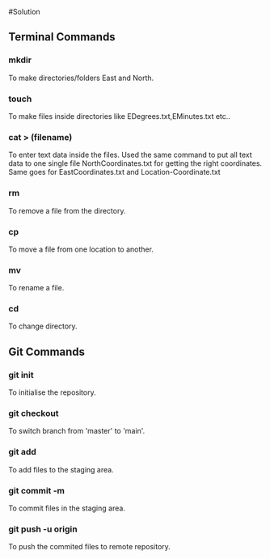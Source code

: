 #Solution
## Terminal Commands

### mkdir
To make directories/folders East and North.
### touch 
To make files inside directories like EDegrees.txt,EMinutes.txt etc..
### cat > (filename)
To enter text data inside the files. Used the same command to put all text data to one single file NorthCoordinates.txt for getting the right coordinates. Same goes for EastCoordinates.txt and Location-Coordinate.txt
### rm
To remove a file from the directory.
### cp
To move a file from one location to another.
### mv
To rename a file.
### cd 
To change directory.

## Git Commands
### git init 
To initialise the repository.
### git checkout 
To switch branch from 'master' to 'main'.
### git add
To add files to the staging area.
### git commit -m
To commit files in the staging area.
### git push -u origin 
To push the commited files to remote repository.
